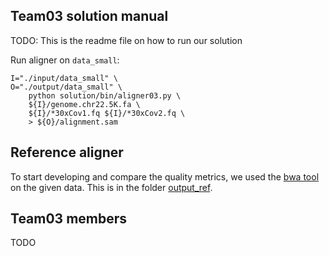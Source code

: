 ## Team03 solution manual

TODO: This is the readme file on how to run our solution

Run aligner on `data_small`:

```
I="./input/data_small" \
O="./output/data_small" \
    python solution/bin/aligner03.py \
    ${I}/genome.chr22.5K.fa \
    ${I}/*30xCov1.fq ${I}/*30xCov2.fq \
    > ${O}/alignment.sam
```


## Reference aligner

To start developing and compare the quality metrics, 
we used the [bwa tool](http://bio-bwa.sourceforge.net/)
on the given data.
This is in the folder [output_ref](./output_ref). 



## Team03 members

TODO

